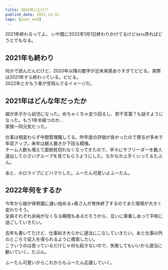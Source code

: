 ```yaml
---
title: 2022年にむけて
publish_date: 2021-12-31
tags: [year_end]
---
```


2021年終わるってよ。
いや既に2022年1月1日終わりかけてるけど`date`弄ればどうとでもなる。

##  2021年も終わり

何かで読んだんだけど、2020年以降の数字が近未来感ありすぎてビビる。実際は2021年すら終わっている。ビビる。  
2022年とかもう車が空飛んでるイメージだ。

##  2021年はどんな年だったか

娘が赤子から幼児になった。めちゃくちゃ走り回るし、若干言葉？も話すようになった。もう1年半経つのか…  
家族一同元気だった。

仕事は相変わらず中間管理職してる。昨年度の評価が良かったので賞与が多めで年収アップ。来年は据え置きか下回る模様。  
チーム人数も増えて面倒見切れなくなってきたので、早々にサブリーダーを数人選出して小さいグループを見てもらうようにした。なかなか上手くいってるたぶん。

あと、ホロライブにどハマりした。ふーたん可愛いよふーたん。

##  2022年何をするか

今年から娘が保育園に通い始める+奥さんが育休終了するのでまた環境が大きく変わりそう。  
全員それぞれ余裕がなくなる瞬間もあるだろうから、互いに尊重しあって平和に過ごしていきたい。

去年も書いてたけど、仕事如き大らかに適当にこなしていきたい。あと仕事以外のところで収入を得られるように模索したい。  
こういうのは思っているだけじゃ何も起きないので、失敗してもいいから適当に動いていく。たぶん。

ふーたん可愛いからこれからもふーたん応援していく。

